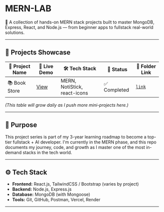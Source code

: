 # MERN-LAB
🚀 A collection of hands-on MERN stack projects built to master MongoDB, Express, React, and Node.js — from beginner apps to fullstack real-world solutions.

---

## 🚀 Projects Showcase

| 📁 Project Name | 🔗 Live Demo | 🛠️ Tech Stack | 📌 Status |📁 Folder Link |
|----------------|--------------|----------------|------------|------------|
| 📚 Book Store| [View](https://book-store-tan-one.vercel.app/)  |MERN, NotiStick, react-icons| ✅ Completed | [`link`](./BookStore) |

_(This table will grow daily as I push more mini-projects here.)_
<!-- 🧪 Testing
🚧 In Progress -->
---

## 🧠 Purpose

This project series is part of my 3-year learning roadmap to become a top-tier fullstack + AI developer. I'm currently in the MERN phase, and this repo documents my journey, code, and growth as I master one of the most in-demand stacks in the tech world.

---

## ⚙️ Tech Stack

- **Frontend:** React.js, TailwindCSS / Bootstrap (varies by project)
- **Backend:** Node.js, Express.js
- **Database:** MongoDB (with Mongoose)
- **Tools:** Git, GitHub, Postman, Vercel, Render

---
